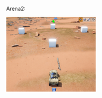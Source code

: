 Arena2:

<img src="https://github.com/SamudhbhavPrabhu/MRZR_RTD/blob/main/RTD/figures/Arena2.PNG" width="240" height="200">
